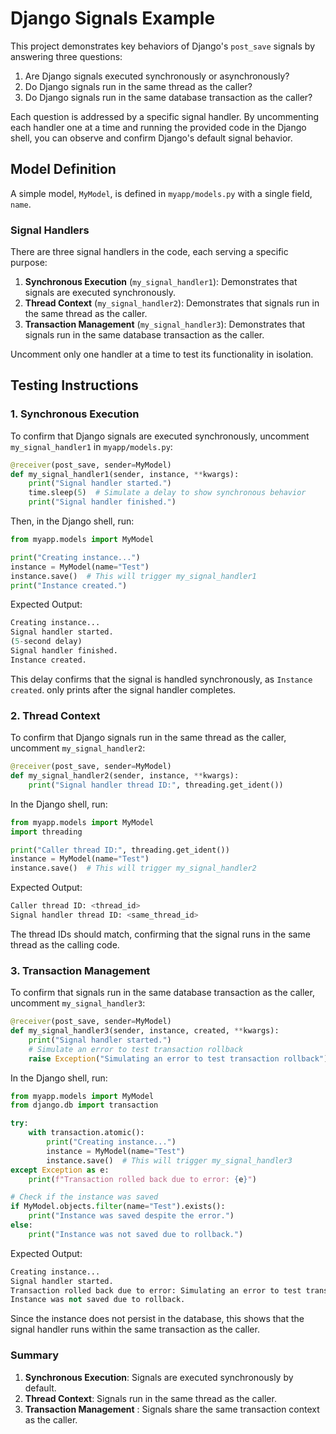 # Django Signals Example

This project demonstrates key behaviors of Django's `post_save` signals by answering three questions:

1. Are Django signals executed synchronously or asynchronously?
2. Do Django signals run in the same thread as the caller?
3. Do Django signals run in the same database transaction as the caller?

Each question is addressed by a specific signal handler. By uncommenting each handler one at a time and running the provided code in the Django shell, you can observe and confirm Django's default signal behavior.

## Model Definition

A simple model, `MyModel`, is defined in `myapp/models.py` with a single field, `name`. 

### Signal Handlers

There are three signal handlers in the code, each serving a specific purpose:

1. **Synchronous Execution** (`my_signal_handler1`): Demonstrates that signals are executed synchronously.
2. **Thread Context** (`my_signal_handler2`): Demonstrates that signals run in the same thread as the caller.
3. **Transaction Management** (`my_signal_handler3`): Demonstrates that signals run in the same database transaction as the caller.

Uncomment only one handler at a time to test its functionality in isolation.

## Testing Instructions

### 1. Synchronous Execution

To confirm that Django signals are executed synchronously, uncomment `my_signal_handler1` in `myapp/models.py`:

```python
@receiver(post_save, sender=MyModel)
def my_signal_handler1(sender, instance, **kwargs):
    print("Signal handler started.")
    time.sleep(5)  # Simulate a delay to show synchronous behavior
    print("Signal handler finished.")
```
Then, in the Django shell, run:
```python
from myapp.models import MyModel

print("Creating instance...")
instance = MyModel(name="Test")
instance.save()  # This will trigger my_signal_handler1
print("Instance created.")
```
Expected Output:
```python
Creating instance...
Signal handler started.
(5-second delay)
Signal handler finished.
Instance created.
```
This delay confirms that the signal is handled synchronously, as `Instance created`. only prints after the signal handler completes.
### 2. Thread Context

To confirm that Django signals run in the same thread as the caller, uncomment `my_signal_handler2`:
```python
@receiver(post_save, sender=MyModel)
def my_signal_handler2(sender, instance, **kwargs):
    print("Signal handler thread ID:", threading.get_ident())
```
In the Django shell, run:
```python
from myapp.models import MyModel
import threading

print("Caller thread ID:", threading.get_ident())
instance = MyModel(name="Test")
instance.save()  # This will trigger my_signal_handler2
```
Expected Output:
```python
Caller thread ID: <thread_id>
Signal handler thread ID: <same_thread_id>
```
The thread IDs should match, confirming that the signal runs in the same thread as the calling code.
### 3. Transaction Management

To confirm that signals run in the same database transaction as the caller, uncomment `my_signal_handler3`:
```python
@receiver(post_save, sender=MyModel)
def my_signal_handler3(sender, instance, created, **kwargs):
    print("Signal handler started.")
    # Simulate an error to test transaction rollback
    raise Exception("Simulating an error to test transaction rollback")
```
In the Django shell, run:
```python
from myapp.models import MyModel
from django.db import transaction

try:
    with transaction.atomic():
        print("Creating instance...")
        instance = MyModel(name="Test")
        instance.save()  # This will trigger my_signal_handler3
except Exception as e:
    print(f"Transaction rolled back due to error: {e}")

# Check if the instance was saved
if MyModel.objects.filter(name="Test").exists():
    print("Instance was saved despite the error.")
else:
    print("Instance was not saved due to rollback.")
```
Expected Output:
```python
Creating instance...
Signal handler started.
Transaction rolled back due to error: Simulating an error to test transaction rollback
Instance was not saved due to rollback.
```
Since the instance does not persist in the database, this shows that the signal handler runs within the same transaction as the caller.
### Summary

1. **Synchronous Execution**: Signals are executed synchronously by default.
2. **Thread Context**: Signals run in the same thread as the caller.
3. **Transaction Management** : Signals share the same transaction context as the caller.


